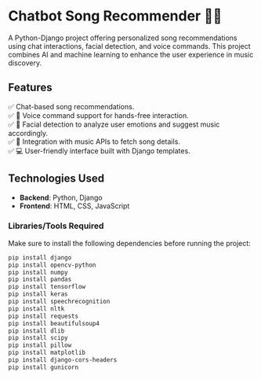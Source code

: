 # Chatbot Song Recommender 🎵🤖  

A Python-Django project offering personalized song recommendations using chat interactions, facial detection, and voice commands. This project combines AI and machine learning to enhance the user experience in music discovery.  

## Features  
✅ Chat-based song recommendations.  
✅ 🎤 Voice command support for hands-free interaction.  
✅ 📸 Facial detection to analyze user emotions and suggest music accordingly.  
✅ 🎵 Integration with music APIs to fetch song details.  
✅ 💻 User-friendly interface built with Django templates.  

## Technologies Used  
- **Backend**: Python, Django  
- **Frontend**: HTML, CSS, JavaScript  

### **Libraries/Tools Required**  
Make sure to install the following dependencies before running the project:  

```sh
pip install django
pip install opencv-python
pip install numpy
pip install pandas
pip install tensorflow
pip install keras
pip install speechrecognition
pip install nltk
pip install requests
pip install beautifulsoup4
pip install dlib
pip install scipy
pip install pillow
pip install matplotlib
pip install django-cors-headers
pip install gunicorn

